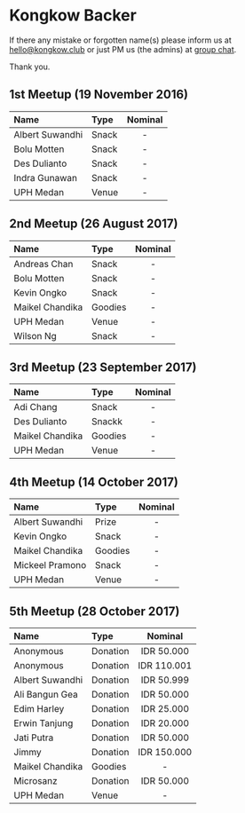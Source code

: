# Kongkow Backer

If there any mistake or forgotten name(s) please inform us at hello@kongkow.club or just PM us (the admins) at [group chat](https://t.me/KongkowITMedan). 

Thank you.

## 1st Meetup (19 November 2016)

| Name            | Type          | Nominal |
| :-------------- | :------------ | :-----: |
| Albert Suwandhi | Snack         | -       |
| Bolu Motten     | Snack         | -       |
| Des Dulianto    | Snack         | -       |
| Indra Gunawan   | Snack         | -       |
| UPH Medan       | Venue         | -       |

## 2nd Meetup (26 August 2017)

| Name            | Type    | Nominal |
| :-------------- | :------ | :-----: |
| Andreas Chan    | Snack   | -       |
| Bolu Motten     | Snack   | -       |
| Kevin Ongko     | Snack   | -       |
| Maikel Chandika | Goodies | -       |
| UPH Medan       | Venue   | -       |
| Wilson Ng       | Snack   | -       |

## 3rd Meetup (23 September 2017)

| Name            | Type    | Nominal |
| :-------------- | :------ | :-----: |
| Adi Chang       | Snack   | -       |
| Des Dulianto    | Snackk  | -       |
| Maikel Chandika | Goodies | -       |
| UPH Medan       | Venue   | -       |
 
## 4th Meetup (14 October 2017)

| Name            | Type    | Nominal   |
| :-------------- | :------ | :-------: |
| Albert Suwandhi | Prize   | -         |
| Kevin Ongko     | Snack   | -         |
| Maikel Chandika | Goodies | -         |
| Mickeel Pramono | Snack   | -         |
| UPH Medan       | Venue   | -         |

## 5th Meetup (28 October 2017)

| Name            | Type     | Nominal     |
| :-------------- | :------- | :---------: |
| Anonymous       | Donation | IDR  50.000 |
| Anonymous       | Donation | IDR 110.001 |
| Albert Suwandhi | Donation | IDR  50.999 |
| Ali Bangun Gea  | Donation | IDR  50.000 |
| Edim Harley     | Donation | IDR  25.000 |
| Erwin Tanjung   | Donation | IDR  20.000 |
| Jati Putra      | Donation | IDR  50.000 |
| Jimmy           | Donation | IDR 150.000 |
| Maikel Chandika | Goodies  | -           |
| Microsanz       | Donation | IDR  50.000 |
| UPH Medan       | Venue    | -           |
